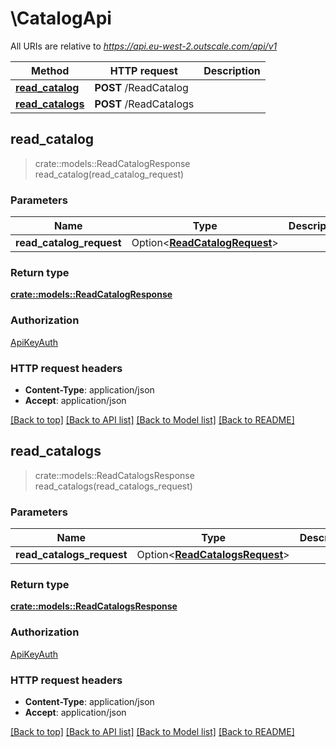 # \CatalogApi

All URIs are relative to *https://api.eu-west-2.outscale.com/api/v1*

Method | HTTP request | Description
------------- | ------------- | -------------
[**read_catalog**](CatalogApi.md#read_catalog) | **POST** /ReadCatalog | 
[**read_catalogs**](CatalogApi.md#read_catalogs) | **POST** /ReadCatalogs | 



## read_catalog

> crate::models::ReadCatalogResponse read_catalog(read_catalog_request)


### Parameters


Name | Type | Description  | Required | Notes
------------- | ------------- | ------------- | ------------- | -------------
**read_catalog_request** | Option<[**ReadCatalogRequest**](ReadCatalogRequest.md)> |  |  |

### Return type

[**crate::models::ReadCatalogResponse**](ReadCatalogResponse.md)

### Authorization

[ApiKeyAuth](../README.md#ApiKeyAuth)

### HTTP request headers

- **Content-Type**: application/json
- **Accept**: application/json

[[Back to top]](#) [[Back to API list]](../README.md#documentation-for-api-endpoints) [[Back to Model list]](../README.md#documentation-for-models) [[Back to README]](../README.md)


## read_catalogs

> crate::models::ReadCatalogsResponse read_catalogs(read_catalogs_request)


### Parameters


Name | Type | Description  | Required | Notes
------------- | ------------- | ------------- | ------------- | -------------
**read_catalogs_request** | Option<[**ReadCatalogsRequest**](ReadCatalogsRequest.md)> |  |  |

### Return type

[**crate::models::ReadCatalogsResponse**](ReadCatalogsResponse.md)

### Authorization

[ApiKeyAuth](../README.md#ApiKeyAuth)

### HTTP request headers

- **Content-Type**: application/json
- **Accept**: application/json

[[Back to top]](#) [[Back to API list]](../README.md#documentation-for-api-endpoints) [[Back to Model list]](../README.md#documentation-for-models) [[Back to README]](../README.md)

